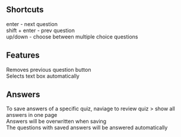 ## Shortcuts
enter - next question\
shift + enter - prev question\
up/down - choose between multiple choice questions

## Features
Removes previous question button\
Selects text box automatically

## Answers
To save answers of a specific quiz, naviage to review quiz > show all answers in one page\
Answers will be overwritten when saving\
The questions with saved answers will be answered automatically
